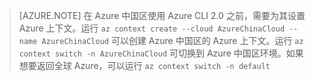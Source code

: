 > [AZURE.NOTE]
在 Azure 中国区使用 Azure CLI 2.0 之前，需要为其设置 Azure 上下文。运行 `az context create --cloud AzureChinaCloud --name AzureChinaCloud` 可以创建 Azure 中国区的 Azure 上下文。运行 `az context switch -n AzureChinaCloud` 可切换到 Azure 中国区环境。如果想要返回全球 Azure，可以运行 `az context switch -n default`